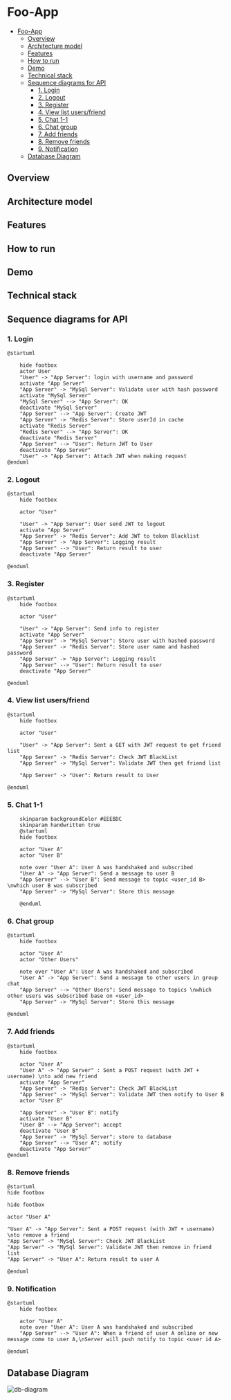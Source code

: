 # Foo-App

- [Foo-App](#foo-app)
  - [Overview](#overview)
  - [Architecture model](#architecture-model)
  - [Features](#features)
  - [How to run](#how-to-run)
  - [Demo](#demo)
  - [Technical stack](#technical-stack)
  - [Sequence diagrams for API](#sequence-diagrams-for-api)
    - [1. Login](#1-login)
    - [2. Logout](#2-logout)
    - [3. Register](#3-register)
    - [4. View list users/friend](#4-view-list-usersfriend)
    - [5. Chat 1-1](#5-chat-1-1)
    - [6. Chat group](#6-chat-group)
    - [7. Add friends](#7-add-friends)
    - [8. Remove friends](#8-remove-friends)
    - [9. Notification](#9-notification)
  - [Database Diagram](#database-diagram)

## Overview

## Architecture model

## Features

## How to run

## Demo

## Technical stack

## Sequence diagrams for API

### 1. Login

```plantuml
@startuml

    hide footbox
    actor User
    "User" -> "App Server": login with username and password
    activate "App Server"
    "App Server" -> "MySql Server": Validate user with hash password
    activate "MySql Server"
    "MySql Server" --> "App Server": OK
    deactivate "MySql Server"
    "App Server" --> "App Server": Create JWT
    "App Server" -> "Redis Server": Store userId in cache
    activate "Redis Server"
    "Redis Server" --> "App Server": OK
    deactivate "Redis Server"
    "App Server" --> "User": Return JWT to User
    deactivate "App Server"
    "User" -> "App Server": Attach JWT when making request
@enduml
```

### 2. Logout

```plantuml
@startuml
    hide footbox

    actor "User"

    "User" -> "App Server": User send JWT to logout
    activate "App Server"
    "App Server" -> "Redis Server": Add JWT to token Blacklist
    "App Server" -> "App Server": Logging result
    "App Server" --> "User": Return result to user
    deactivate "App Server"

@enduml
```

### 3. Register

```plantuml
@startuml
    hide footbox

    actor "User"

    "User" -> "App Server": Send info to register
    activate "App Server"
    "App Server" -> "MySql Server": Store user with hashed password
    "App Server" -> "Redis Server": Store user name and hashed password
    "App Server" -> "App Server": Logging result
    "App Server" --> "User": Return result to user
    deactivate "App Server"

@enduml
```

### 4. View list users/friend

```plantuml
@startuml
    hide footbox

    actor "User"

    "User" -> "App Server": Sent a GET with JWT request to get friend list
    "App Server" -> "Redis Server": Check JWT BlackList
    "App Server" -> "MySql Server": Validate JWT then get friend list

    "App Server" -> "User": Return result to User

@enduml
```

### 5. Chat 1-1

```plantuml
    skinparam backgroundColor #EEEBDC
    skinparam handwritten true
    @startuml
    hide footbox

    actor "User A"
    actor "User B"

    note over "User A": User A was handshaked and subscribed
    "User A" -> "App Server": Send a message to user B
    "App Server" --> "User B": Send message to topic <user_id B> \nwhich user B was subscribed
    "App Server" -> "MySql Server": Store this message

    @enduml
```

### 6. Chat group

```plantuml
@startuml
    hide footbox

    actor "User A"
    actor "Other Users"

    note over "User A": User A was handshaked and subscribed
    "User A" -> "App Server": Send a message to other users in group chat
    "App Server" --> "Other Users": Send message to topics \nwhich other users was subscribed base on <user_id>
    "App Server" -> "MySql Server": Store this message

@enduml
```

### 7. Add friends

```plantuml
@startuml
    hide footbox
  
    actor "User A"
    "User A" -> "App Server" : Sent a POST request (with JWT + username) \nto add new friend
    activate "App Server"
    "App Server" -> "Redis Server": Check JWT BlackList
    "App Server" -> "MySql Server": Validate JWT then notify to User B
    actor "User B"

    "App Server" -> "User B": notify
    activate "User B"
    "User B" --> "App Server": accept
    deactivate "User B"
    "App Server" -> "MySql Server": store to database
    "App Server" --> "User A": notify
    deactivate "App Server"
@enduml
```

### 8. Remove friends

```plantuml
@startuml
hide footbox

hide footbox

actor "User A"

"User A" -> "App Server": Sent a POST request (with JWT + username) \nto remove a friend
"App Server" -> "MySql Server": Check JWT BlackList
"App Server" -> "MySql Server": Validate JWT then remove in friend list
"App Server" -> "User A": Return result to user A

@enduml
```

### 9. Notification

```plantuml
@startuml
    hide footbox

    actor "User A"
    note over "User A": User A was handshaked and subscribed
    "App Server" --> "User A": When a friend of user A online or new message come to user A,\nServer will push notify to topic <user id A>

@enduml
```

## Database Diagram

![db-diagram](img/db.png)
